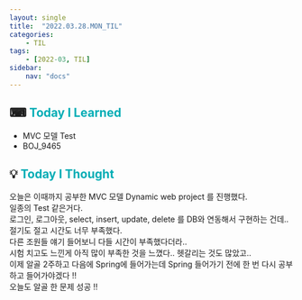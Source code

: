 ```yaml
---
layout: single
title:  "2022.03.28.MON_TIL"
categories: 
    - TIL
tags: 
    - [2022-03, TIL]
sidebar:
    nav: "docs"
---
```



## ⌨ <a style="color:#00adb5">Today I Learned</a> 
- MVC 모델 Test
- BOJ_9465

## 💡 <a style="color:#00adb5">Today I Thought</a>
오늘은 이때까지 공부한 MVC 모델 Dynamic web project 를 진행했다.<br>
일종의 Test 같은거다.<br>
로그인, 로그아웃, select, insert, update, delete 를 DB와 연동해서 구현하는 건데.. 절기도 절고 시간도 너무 부족했다.<br>
다른 조원들 얘기 들어보니 다들 시간이 부족했다더라..<br>
시험 치고도 느낀게 아직 많이 부족한 것을 느꼈다.. 헷갈리는 것도 많았고.. <br>
이제 알골 2주하고 다음에 Spring에 들어가는데 Spring 들어가기 전에 한 번 다시 공부하고 들어가야겠다 !!<br>
오늘도 알골 한 문제 성공 !!